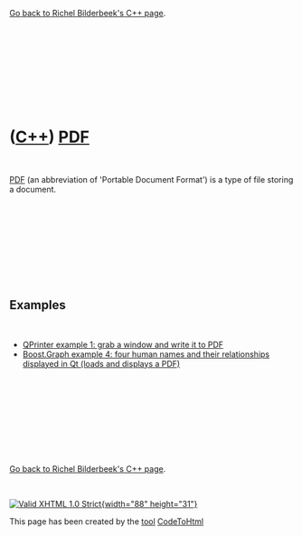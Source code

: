 

[Go back to Richel Bilderbeek's C++ page](Cpp.htm).

 

 

 

 

 

([C++](Cpp.htm)) [PDF](CppPdf.htm)
==================================

 

[PDF](CppPdf.htm) (an abbreviation of 'Portable Document Format') is a
type of file storing a document.

 

 

 

 

 

Examples
--------

 

-   [QPrinter example 1: grab a window and write it to
    PDF](CppQPrinterExample1.htm)
-   [Boost.Graph example 4: four human names and their relationships
    displayed in Qt (loads and displays a PDF)](CppGraphExample4.htm)

 

 

 

 

 

[Go back to Richel Bilderbeek's C++ page](Cpp.htm).



 

[![Valid XHTML 1.0 Strict](valid-xhtml10.png){width="88"
height="31"}](http://validator.w3.org/check?uri=referer)

This page has been created by the [tool](Tools.htm)
[CodeToHtml](ToolCodeToHtml.htm)
